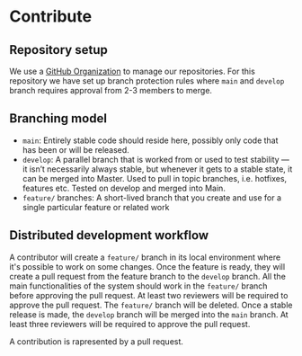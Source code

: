 # Contribute

## Repository setup
  We use a [GitHub Organization](https://github.com/ITU-DevOps-N) to manage our repositories.
  For this repository we have set up branch protection rules where `main` and `develop` branch requires approval from 2-3 members to merge.
## Branching model
- `main`: Entirely stable code should reside here, possibly only code that has been or will be released.
- `develop`: A parallel branch that is worked from or used to test stability — it isn’t necessarily always stable, but whenever it gets to a stable state, it can be merged into Master. Used to pull in topic branches, i.e. hotfixes, features etc. Tested on develop and merged into Main.
- `feature/` branches: A short-lived branch that you create and use for a single particular feature or related work

## Distributed development workflow
A contributor will create a `feature/` branch in its local environment where it's possible to work on some changes. Once the feature is ready, they will create a pull request from the feature branch to the `develop` branch. All the main functionalities of the system should work in the `feature/` branch before approving the pull request. At least two reviewers will be required to approve the pull request. The `feature/` branch will be deleted. Once a stable release is made, the `develop` branch will be merged into the `main` branch. At least three reviewers will be required to approve the pull request. 

A contribution is rapresented by a pull request.
